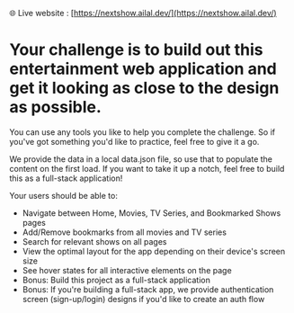 🌐 Live website : [https://nextshow.ailal.dev/](https://nextshow.ailal.dev/)

# Your challenge is to build out this entertainment web application and get it looking as close to the design as possible.

You can use any tools you like to help you complete the challenge. So if you've got something you'd like to practice, feel free to give it a go.

We provide the data in a local data.json file, so use that to populate the content on the first load. If you want to take it up a notch, feel free to build this as a full-stack application!

Your users should be able to:

- Navigate between Home, Movies, TV Series, and Bookmarked Shows pages
- Add/Remove bookmarks from all movies and TV series
- Search for relevant shows on all pages
- View the optimal layout for the app depending on their device's screen size
- See hover states for all interactive elements on the page
- Bonus: Build this project as a full-stack application
- Bonus: If you're building a full-stack app, we provide authentication screen (sign-up/login) designs if you'd like to create an auth flow
